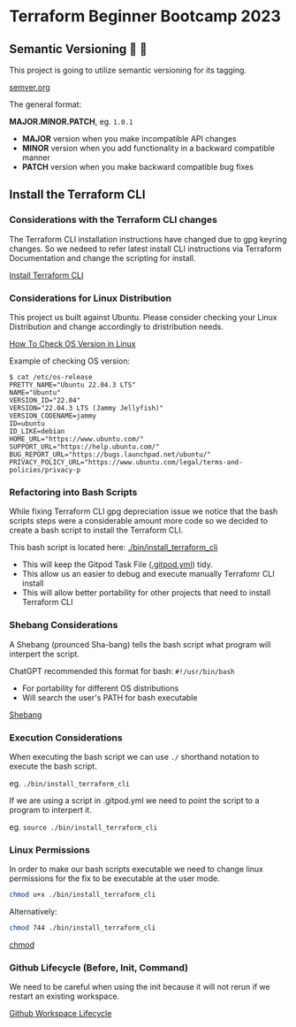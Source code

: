 # Terraform Beginner Bootcamp 2023

## Semantic Versioning :mage: :mage:

This project is going to utilize semantic versioning for its tagging.

[semver.org](https://semver.org/)

The general format: 

**MAJOR.MINOR.PATCH**, eg. `1.0.1`

- **MAJOR** version when you make incompatible API changes
- **MINOR** version when you add functionality in a backward compatible manner
- **PATCH** version when you make backward compatible bug fixes

## Install the Terraform CLI

### Considerations with the Terraform CLI changes
The Terraform CLI installation instructions have changed due to gpg keyring changes. So we nedeed to refer latest install CLI instructions via Terraform Documentation and change the scripting for install.

[Install Terraform CLI](https://developer.hashicorp.com/terraform/tutorials/aws-get-started/install-cli)

### Considerations for Linux Distribution

This project us built against Ubuntu. 
Please consider checking your Linux Distribution and change accordingly to dristribution needs. 

[How To Check OS Version in Linux](https://www.cyberciti.biz/faq/how-to-check-os-version-in-linux-command-line/)

Example of checking OS version: 
```
$ cat /etc/os-release
PRETTY_NAME="Ubuntu 22.04.3 LTS"
NAME="Ubuntu"
VERSION_ID="22.04"
VERSION="22.04.3 LTS (Jammy Jellyfish)"
VERSION_CODENAME=jammy
ID=ubuntu
ID_LIKE=debian
HOME_URL="https://www.ubuntu.com/"
SUPPORT_URL="https://help.ubuntu.com/"
BUG_REPORT_URL="https://bugs.launchpad.net/ubuntu/"
PRIVACY_POLICY_URL="https://www.ubuntu.com/legal/terms-and-policies/privacy-p
```

### Refactoring into Bash Scripts 

While fixing Terraform CLI gpg depreciation issue we notice that the bash scripts steps were a considerable amount more code so we decided to create a bash script to install the Terraform CLI. 

This bash script is located here: [./bin/install_terraform_cli](./bin/install_terraform-cli)

- This will keep the Gitpod Task File ([.gitpod.yml](gitpod.yml)) tidy. 
- This allow us an easier to debug and execute manually Terrafomr CLI install 
- This will allow better portability for other projects that need to install Terraform CLI

### Shebang Considerations

A Shebang (prounced Sha-bang) tells the bash script what program will interpert the script. 

ChatGPT recommended this format for bash: `#!/usr/bin/bash`

- For portability for different OS distributions
- Will search the user's PATH for bash executable

[Shebang](https://en.wikipedia.org/wiki/Shebang_(Unix))

### Execution Considerations 

When executing the bash script we can use `./` shorthand notation to execute the bash script.

eg. `./bin/install_terraform_cli`

If we are using a script in .gitpod.yml we need to point the script to a program to interpert it. 

eg. `source ./bin/install_terraform_cli`

### Linux Permissions

In order to make our bash scripts executable we need to change linux permissions for the fix to be executable at the user mode.

```sh
chmod u+x ./bin/install_terraform_cli
```

Alternatively:
```sh
chmod 744 ./bin/install_terraform_cli
```

[chmod](https://en.wikipedia.org/wiki/Chmod)

### Github Lifecycle (Before, Init, Command)

We need to be careful when using the init because it will not rerun if we restart an existing workspace. 

[Github Workspace Lifecycle](https://www.gitpod.io/docs/configure/workspaces/workspace-lifecycle)